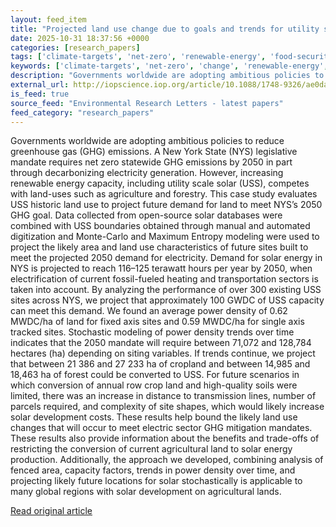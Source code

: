 ```yaml
---
layout: feed_item
title: "Projected land use change due to goals and trends for utility scale solar in New York State"
date: 2025-10-31 18:37:56 +0000
categories: [research_papers]
tags: ['climate-targets', 'net-zero', 'renewable-energy', 'food-security', 'agriculture', 'solar-power', 'clean-energy']
keywords: ['climate-targets', 'net-zero', 'change', 'renewable-energy', 'projected', 'agriculture', 'food-security', 'land']
description: "Governments worldwide are adopting ambitious policies to reduce greenhouse gas (GHG) emissions"
external_url: http://iopscience.iop.org/article/10.1088/1748-9326/ae0da4
is_feed: true
source_feed: "Environmental Research Letters - latest papers"
feed_category: "research_papers"
---
```


Governments worldwide are adopting ambitious policies to reduce greenhouse gas (GHG) emissions. A New York State (NYS) legislative mandate requires net zero statewide GHG emissions by 2050 in part through decarbonizing electricity generation. However, increasing renewable energy capacity, including utility scale solar (USS), competes with land-uses such as agriculture and forestry. This case study evaluates USS historic land use to project future demand for land to meet NYS’s 2050 GHG goal. Data collected from open-source solar databases were combined with USS boundaries obtained through manual and automated digitization and Monte-Carlo and Maximum Entropy modeling were used to project the likely area and land use characteristics of future sites built to meet the projected 2050 demand for electricity. Demand for solar energy in NYS is projected to reach 116–125 terawatt hours per year by 2050, when electrification of current fossil-fueled heating and transportation sectors is taken into account. By analyzing the performance of over 300 existing USS sites across NYS, we project that approximately 100 GWDC of USS capacity can meet this demand. We found an average power density of 0.62 MWDC/ha of land for fixed axis sites and 0.59 MWDC/ha for single axis tracked sites. Stochastic modeling of power density trends over time indicates that the 2050 mandate will require between 71,072 and 128,784 hectares (ha) depending on siting variables. If trends continue, we project that between 21 386 and 27 233 ha of cropland and between 14,985 and 18,463 ha of forest could be converted to USS. For future scenarios in which conversion of annual row crop land and high-quality soils were limited, there was an increase in distance to transmission lines, number of parcels required, and complexity of site shapes, which would likely increase solar development costs. These results help bound the likely land use changes that will occur to meet electric sector GHG mitigation mandates. These results also provide information about the benefits and trade-offs of restricting the conversion of current agricultural land to solar energy production. Additionally, the approach we developed, combining analysis of fenced area, capacity factors, trends in power density over time, and projecting likely future locations for solar stochastically is applicable to many global regions with solar development on agricultural lands.

[Read original article](http://iopscience.iop.org/article/10.1088/1748-9326/ae0da4)
